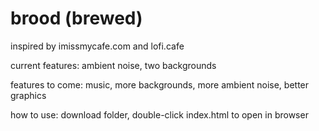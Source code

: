 # brood (brewed)
inspired by imissmycafe.com and lofi.cafe

current features:
ambient noise, two backgrounds

features to come:
music, more backgrounds, more ambient noise, better graphics

how to use:
download folder, double-click index.html to open in browser